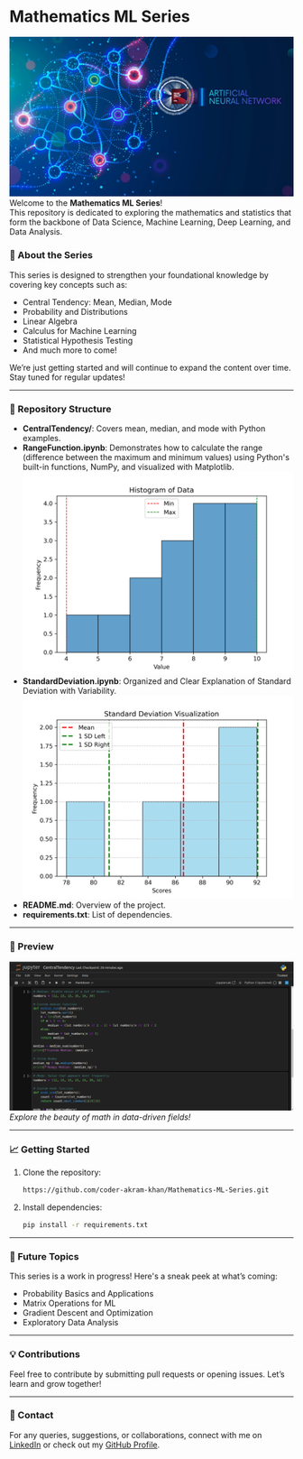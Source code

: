 # Mathematics ML Series
![cover](https://github.com/coder-akram-khan/Mathematics-ML-Series/blob/main/assets/images/mlCover.png?raw=true) 
Welcome to the **Mathematics ML Series**!  
This repository is dedicated to exploring the mathematics and statistics that form the backbone of Data Science, Machine Learning, Deep Learning, and Data Analysis.  

### 🚀 About the Series
This series is designed to strengthen your foundational knowledge by covering key concepts such as:
- Central Tendency: Mean, Median, Mode
- Probability and Distributions
- Linear Algebra
- Calculus for Machine Learning
- Statistical Hypothesis Testing
- And much more to come!

We’re just getting started and will continue to expand the content over time. Stay tuned for regular updates!  

---

### 📂 Repository Structure
- **CentralTendency/**: Covers mean, median, and mode with Python examples.
- **RangeFunction.ipynb**: Demonstrates how to calculate the range (difference between the maximum and minimum values) using Python's built-in functions, NumPy, and visualized with Matplotlib.
  ![Range Histogram](https://github.com/coder-akram-khan/Mathematics-ML-Series/blob/main/assets/range_histogram.png?raw=true)
- **StandardDeviation.ipynb**: Organized and Clear Explanation of Standard Deviation with Variability. 
  ![Standard Deviation Histogram](https://github.com/coder-akram-khan/Mathematics-ML-Series/blob/main/assets/standard_deviation_histogram.png?raw=true)
- **README.md**: Overview of the project.
- **requirements.txt**: List of dependencies.

---

### 📸 Preview
![Mathematics ML Series](https://github.com/coder-akram-khan/Mathematics-ML-Series/blob/main/assets/images/Screenshot%20from%202025-01-15%2019-25-20.png?raw=true)  
*Explore the beauty of math in data-driven fields!*

---

### 📈 Getting Started
1. Clone the repository:  
   ```bash
   https://github.com/coder-akram-khan/Mathematics-ML-Series.git
   ```
2. Install dependencies:  
   ```bash
   pip install -r requirements.txt
   ```

---

### 🌟 Future Topics
This series is a work in progress! Here's a sneak peek at what’s coming:
- Probability Basics and Applications
- Matrix Operations for ML
- Gradient Descent and Optimization
- Exploratory Data Analysis

---

### 💡 Contributions
Feel free to contribute by submitting pull requests or opening issues. Let’s learn and grow together!

---

### 📧 Contact
For any queries, suggestions, or collaborations, connect with me on [LinkedIn](https://www.linkedin.com/in/mr-akram-khan/) or check out my [GitHub Profile](https://github.com/coder-akram-khan/).  
